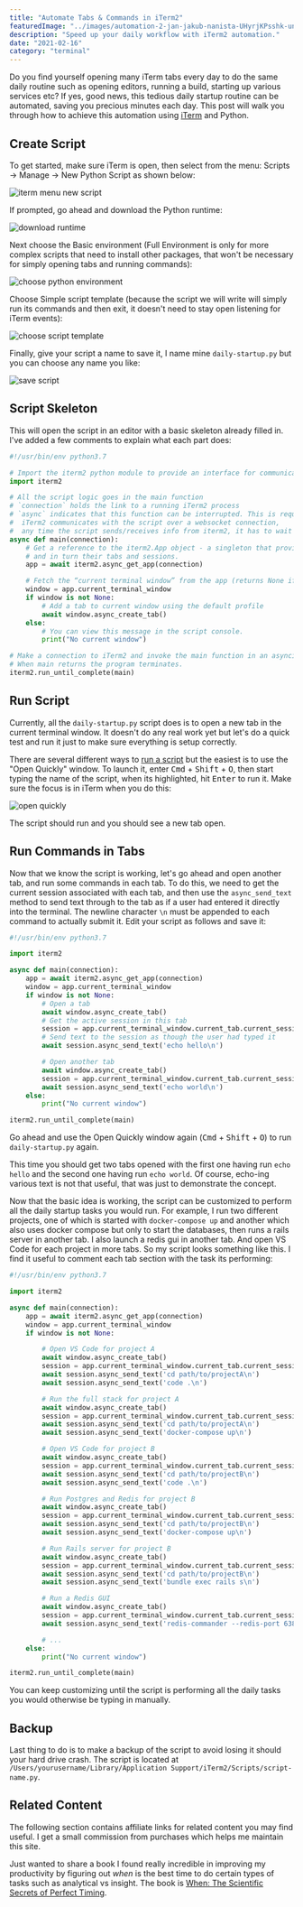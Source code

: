 ```yaml
---
title: "Automate Tabs & Commands in iTerm2"
featuredImage: "../images/automation-2-jan-jakub-nanista-UHyrjKPsshk-unsplash.jpg"
description: "Speed up your daily workflow with iTerm2 automation."
date: "2021-02-16"
category: "terminal"
---
```


Do you find yourself opening many iTerm tabs every day to do the same daily routine such as opening editors, running a build, starting up various services etc? If yes, good news, this tedious daily startup routine can be automated, saving you precious minutes each day. This post will walk you through how to achieve this automation using [iTerm](https://iterm2.com/) and Python.

## Create Script

To get started, make sure iTerm is open, then select from the menu: Scripts -> Manage -> New Python Script as shown below:

![iterm menu new script](../images/iterm-menu-new-script.png "iterm menu new script")

If prompted, go ahead and download the Python runtime:

![download runtime](../images/download-runtime.png "download runtime")

Next choose the Basic environment (Full Environment is only for more complex scripts that need to install other packages, that won't be necessary for simply opening tabs and running commands):

![choose python environment](../images/choose-python-env.png "choose python environment")

Choose Simple script template (because the script we will write will simply run its commands and then exit, it doesn't need to stay open listening for iTerm events):

![choose script template](../images/choose-script-template.png "choose script template")

Finally, give your script a name to save it, I name mine `daily-startup.py` but you can choose any name you like:

![save script](../images/save-script.png "save script")

## Script Skeleton

This will open the script in an editor with a basic skeleton already filled in. I've added a few comments to explain what each part does:

```python
#!/usr/bin/env python3.7

# Import the iterm2 python module to provide an interface for communicating with iTerm
import iterm2

# All the script logic goes in the main function
# `connection` holds the link to a running iTerm2 process
# `async` indicates that this function can be interrupted. This is required because
#  iTerm2 communicates with the script over a websocket connection,
#  any time the script sends/receives info from iterm2, it has to wait for a few milliseconds.
async def main(connection):
    # Get a reference to the iterm2.App object - a singleton that provides access to iTerm2’s windows,
    # and in turn their tabs and sessions.
    app = await iterm2.async_get_app(connection)

    # Fetch the “current terminal window” from the app (returns None if there is no current window)
    window = app.current_terminal_window
    if window is not None:
        # Add a tab to current window using the default profile
        await window.async_create_tab()
    else:
        # You can view this message in the script console.
        print("No current window")

# Make a connection to iTerm2 and invoke the main function in an asyncio event loop.
# When main returns the program terminates.
iterm2.run_until_complete(main)
```

## Run Script

Currently, all the `daily-startup.py` script does is to open a new tab in the current terminal window. It doesn't do any real work yet but let's do a quick test and run it just to make sure everything is setup correctly.

There are several different ways to [run a script](https://iterm2.com/python-api/tutorial/running.html) but the easiest is to use the "Open Quickly" window. To launch it, enter <kbd>Cmd</kbd> + <kbd>Shift</kbd> + <kbd>O</kbd>, then start typing the name of the script, when its highlighted, hit <kbd>Enter</kbd> to run it. Make sure the focus is in iTerm when you do this:

![open quickly](../images/open-quickly.png "open quickly")

The script should run and you should see a new tab open.

## Run Commands in Tabs

Now that we know the script is working, let's go ahead and open another tab, and run some commands in each tab. To do this, we need to get the current session associated with each tab, and then use the `async_send_text` method to send text through to the tab as if a user had entered it directly into the terminal. The newline character `\n` must be appended to each command to actually submit it. Edit your script as follows and save it:

```python
#!/usr/bin/env python3.7

import iterm2

async def main(connection):
    app = await iterm2.async_get_app(connection)
    window = app.current_terminal_window
    if window is not None:
        # Open a tab
        await window.async_create_tab()
        # Get the active session in this tab
        session = app.current_terminal_window.current_tab.current_session
        # Send text to the session as though the user had typed it
        await session.async_send_text('echo hello\n')

        # Open another tab
        await window.async_create_tab()
        session = app.current_terminal_window.current_tab.current_session
        await session.async_send_text('echo world\n')
    else:
        print("No current window")

iterm2.run_until_complete(main)
```

Go ahead and use the Open Quickly window again (<kbd>Cmd</kbd> + <kbd>Shift</kbd> + <kbd>O</kbd>) to run `daily-startup.py` again.

This time you should get two tabs opened with the first one having run `echo hello` and the second one having run `echo world`. Of course, echo-ing various text is not that useful, that was just to demonstrate the concept.

Now that the basic idea is working, the script can be customized to perform all the daily startup tasks you would run. For example, I run two different projects, one of which is started with `docker-compose up` and another which also uses docker compose but only to start the databases, then runs a rails server in another tab. I also launch a redis gui in another tab. And open VS Code for each project in more tabs. So my script looks something like this. I find it useful to comment each tab section with the task its performing:

```python
#!/usr/bin/env python3.7

import iterm2

async def main(connection):
    app = await iterm2.async_get_app(connection)
    window = app.current_terminal_window
    if window is not None:

        # Open VS Code for project A
        await window.async_create_tab()
        session = app.current_terminal_window.current_tab.current_session
        await session.async_send_text('cd path/to/projectA\n')
        await session.async_send_text('code .\n')

        # Run the full stack for project A
        await window.async_create_tab()
        session = app.current_terminal_window.current_tab.current_session
        await session.async_send_text('cd path/to/projectA\n')
        await session.async_send_text('docker-compose up\n')

        # Open VS Code for project B
        await window.async_create_tab()
        session = app.current_terminal_window.current_tab.current_session
        await session.async_send_text('cd path/to/projectB\n')
        await session.async_send_text('code .\n')

        # Run Postgres and Redis for project B
        await window.async_create_tab()
        session = app.current_terminal_window.current_tab.current_session
        await session.async_send_text('cd path/to/projectB\n')
        await session.async_send_text('docker-compose up\n')

        # Run Rails server for project B
        await window.async_create_tab()
        session = app.current_terminal_window.current_tab.current_session
        await session.async_send_text('cd path/to/projectB\n')
        await session.async_send_text('bundle exec rails s\n')

        # Run a Redis GUI
        await window.async_create_tab()
        session = app.current_terminal_window.current_tab.current_session
        await session.async_send_text('redis-commander --redis-port 6381 --redis-db 0\n')

        # ...
    else:
        print("No current window")

iterm2.run_until_complete(main)
```

You can keep customizing until the script is performing all the daily tasks you would otherwise be typing in manually.

## Backup

Last thing to do is to make a backup of the script to avoid losing it should your hard drive crash. The script is located at `/Users/yourusername/Library/Application Support/iTerm2/Scripts/script-name.py`.

## Related Content

The following section contains affiliate links for related content you may find useful. I get a small commission from purchases which helps me maintain this site.

Just wanted to share a book I found really incredible in improving my productivity by figuring out *when* is the best time to do certain types of tasks such as analytical vs insight. The book is [When: The Scientific Secrets of Perfect Timing](https://amzn.to/32dBPF1).